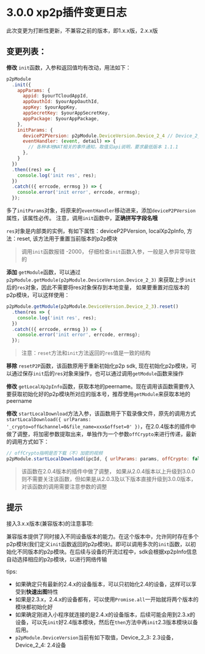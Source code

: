 # 3.0.0 xp2p插件变更日志

此次变更为打断性更新，不兼容之前的版本，即1.x.x版，2.x.x版

## 变更列表：
**修改** `init`函数，入参和返回值均有改动，用法如下：
```javascript
p2pModule
  .init({
    appParams: {
      appid: $yourTCloudAppId,
      appOauthId: $yourAppOauthId,
      appKey: $yourAppKey,
      appSecretKey: $yourAppSecretKey,
      appPackage: $yourAppPackage,
    },
    initParams: {
      deviceP2PVersion: p2pModule.DeviceVersion.Device_2_4 // Device_2_3: 2.3设备， Device_2_4: 2.4设备
      eventHandler: (event, detail) => {
        // 各种本地NAT相关的事件通知，取值见api说明，要求最低版本 1.1.1
      },
    }
  })
  .then((res) => {
    console.log('init res', res);
  })
  .catch(({ errcode, errmsg }) => {
    console.error('init error', errcode, errmsg);
  });
```
多了`initParams`对象，将原来的`eventHandler`移动进来，添加`deviceP2PVersion`属性，该属性必传。 注意，调用`init`函数中，**正确拼写字段名哦**

`res`对象是内部类的实例，有如下属性：deviceP2PVersion, localXp2pInfo, 方法：reset, 该方法用于重置当前版本的p2p模块

> 调用`init`函数报错 -2000， 仔细检查`init`函数入参，一般是入参异常导致的


**添加** `getModule`函数，可以通过`p2pModule.getModule(p2pModule.DeviceVersion.Device_2_3)` 来获取上步`init`后的`res`对象，因此不需要将res对象保存到本地变量， 如果要重置对应版本的p2p模块，可以这样使用：
```javascript
p2pModule.getModule(p2pModule.DeviceVersion.Device_2_3).reset()
  .then(res => {
    console.log('init res', res);
  })
  .catch(({ errcode, errmsg }) => {
    console.error('init error', errcode, errmsg);
  });
```
> 注意：`reset`方法和`init`方法返回的`res`值是一致的结构

**移除** `resetP2P`函数，该函数原用于重新初始化p2p sdk, 现在初始化p2p模块，可以通过保存`init`后的`res`对象来操作，也可以通过调用`getModule`函数来操作

**修改** `getLocalXp2pInfo`函数，获取本地的peername。现在调用该函数需要传入要获取初始化好的p2p模块所对应的版本号，推荐使用`getModule`来获取本地的peername

**修改** `startLocalDownload`方法入参，该函数用于下载录像文件，原先的调用方式`startLocalDownload({ urlParams: '_crypto=off&channel=0&file_name=xxx&offset=0' })`，在2.0.4版本的插件中做了调整，将加密参数提取出来，单独作为一个参数`offCrypto`来进行传递，最新的调用方式如下：
```javascript
// offCrypto指明是否下载（不）加密的视频
p2pModule.startLocalDownload(ipcId, { urlParams: params, offCrypto: false })
```
> 该函数在2.0.4版本的插件中做了调整， 如果从2.0.4版本以上升级到3.0.0则不需要关注该函数，但如果是从2.0.3及以下版本直接升级到3.0.0版本，对该函数的调用需要注意参数的调整
## 提示

接入3.x.x版本(兼容版本)的注意事项:

兼容版本提供了同时接入不同设备版本的能力。在这个版本中，允许同时存在多个p2p模块(我们定义`init`函数返回的p2p模块)。即可以调用多次的`init`函数，以初始化不同版本的p2p模块。在后续与设备的开流过程中，sdk会根据xp2pInfo信息自动选择相应的p2p模块，以进行网络传输

tips:
- 如果确定只有最新的2.4.x的设备版本，可以只初始化2.4的设备，这样可以享受到**快速出图**特性
- 如果是2.3.x，2.4.x的设备都有，可以使用`Promise.all`一开始就将两个版本的模块都初始化好
- 如果确定刚进入小程序就连接的是2.4.x的设备版本，后续可能会用到2.3.x的设备，可以先`init`好2.4版本模块，然后在`then`方法中再`init`2.3版本模块以备后用。
- `p2pModule.DeviceVersion`当前有如下取值，Device_2_3: 2.3设备， Device_2_4: 2.4设备
